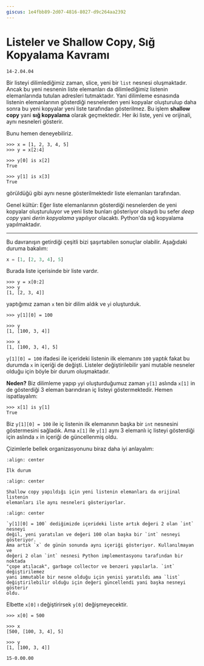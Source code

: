 ```yaml
---
giscus: 1e4fbb89-2d07-4816-8027-d9c264aa2392
---
```


# Listeler ve Shallow Copy, Sığ Kopyalama Kavramı

`14-2.04.04`

Bir listeyi dilimlediğimiz zaman, slice, yeni bir `list` nesnesi oluşmaktadır.
Ancak bu yeni nesnenin liste elemanları da dilimlediğimiz listenin elemanlarında
tutulan adresleri tutmaktadır. Yani dilimleme esnasında listenin elemanlarının
gösterdiği nesnelerden yeni kopyalar oluşturulup daha sonra bu yeni kopyalar
yeni liste tarafından gösterilmez. Bu işlem **shallow copy** yani **sığ
kopyalama** olarak geçmektedir. Her iki liste, yeni ve orijinali, aynı nesneleri
gösterir.

Bunu hemen deneyebiliriz.

```text
>>> x = [1, 2, 3, 4, 5]
>>> y = x[2:4]

>>> y[0] is x[2]
True

>>> y[1] is x[3]
True
```

görüldüğü gibi aynı nesne gösterilmektedir liste elemanları tarafından.

Genel kültür: Eğer liste elemanlarının gösterdiği nesnelerden de yeni kopyalar
oluşturuluyor ve yeni liste bunları gösteriyor olsaydı bu sefer *deep copy* yani
*derin kopyalama* yapılıyor olacaktı. Python'da sığ kopyalama yapılmaktadır.

---

Bu davranışın getirdiği çeşitli bizi şaşırtabilen sonuçlar olabilir. Aşağıdaki
duruma bakalım:

```python
x = [1, [2, 3, 4], 5]
```

Burada liste içerisinde bir liste vardır.

```text
>>> y = x[0:2]
>>> y
[1, [2, 3, 4]]
```

yaptığımız zaman `x` ten bir dilim aldık ve `y`i oluşturduk.

```text
>>> y[1][0] = 100

>>> y
[1, [100, 3, 4]]

>>> x
[1, [100, 3, 4], 5]
```

`y[1][0] = 100` ifadesi ile içerideki listenin ilk elemanını `100` yaptık fakat
bu durumda `x` in içeriği de değişti. Listeler değiştirilebilir yani mutable
nesneler olduğu için böyle bir durum oluşmaktadır.

**Neden?** Biz dilimleme yapıp `y`yi oluşturduğumuz zaman `y[1]` aslında `x[1]`
in de gösterdiği 3 eleman barındıran iç listeyi göstermektedir. Hemen
ispatlayalım:

```text
>>> x[1] is y[1]
True
```

Biz `y[1][0] = 100` ile iç listenin ilk elemanının başka bir `int` nesnesini
göstermesini sağladık. Ama `x[1]` ile `y[1]` aynı 3 elemanlı iç listeyi
gösterdiği için aslında `x` in içeriği de güncellenmiş oldu.

Çizimlerle bellek organizasyonunu biraz daha iyi anlayalım:

```{figure} assets/list-slice-0.png
:align: center

İlk durum
```

```{figure} assets/list-slice-1.png
:align: center

Shallow copy yapıldığı için yeni listenin elemanları da orijinal listenin
elemanları ile aynı nesneleri gösteriyorlar.
```

```{figure} assets/list-slice-2.png
:align: center

`y[1][0] = 100` dediğimizde içerideki liste artık değeri 2 olan `int` nesneyi
değil, yeni yaratılan ve değeri 100 olan başka bir `int` nesneyi gösteriyor.
Ama artık `x` de günün sonunda aynı içeriği gösteriyor. Kullanılmayan ve
değeri 2 olan `int` nesnesi Python implementasyonu tarafından bir noktada
"çope atılacak", garbage collector ve benzeri yapılarla. `int` değiştirilemez
yani immutable bir nesne olduğu için yenisi yaratıldı ama `list`
değiştirilebilir olduğu için değeri güncellendi yani başka nesneyi gösterir
oldu.
```

Elbette `x[0]` ı değiştirirsek `y[0]` değişmeyecektir.

```text
>>> x[0] = 500

>>> x
[500, [100, 3, 4], 5]

>>> y
[1, [100, 3, 4]]
```

`15-0.00.00`
